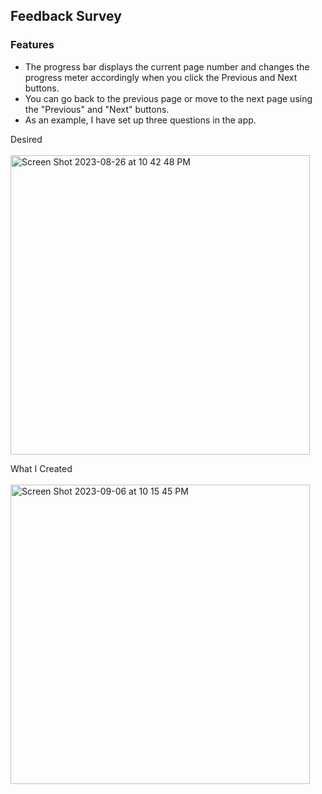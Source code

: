 ## Feedback Survey

### Features

- The progress bar displays the current page number and changes the progress meter accordingly when you click the Previous and Next buttons.
- You can go back to the previous page or move to the next page using the "Previous" and "Next" buttons.
- As an example, I have set up three questions in the app.

Desired<br><br>
<img width="479" alt="Screen Shot 2023-08-26 at 10 42 48 PM" src="https://github.com/eobcre/feedback-survey/assets/88697509/63682f92-327a-481c-951c-117ad5cfd3ca">

What I Created<br><br>
<img width="479" alt="Screen Shot 2023-09-06 at 10 15 45 PM" src="https://github.com/eobcre/feedback-survey/assets/88697509/aa0df307-b5ee-45c7-95d4-7aa5cd66376a">
